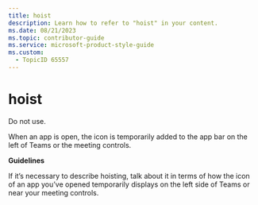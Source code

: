 ```yaml
---
title: hoist
description: Learn how to refer to "hoist" in your content.
ms.date: 08/21/2023
ms.topic: contributor-guide
ms.service: microsoft-product-style-guide
ms.custom:
  - TopicID 65557
---
```



# hoist

Do not use.  

When an app is open, the icon is temporarily added to the app bar on the left of Teams or the meeting controls.

**Guidelines**  

If it’s necessary to describe hoisting, talk about it in terms of how the icon of an app you’ve opened temporarily displays on the left side of Teams or near your meeting controls.

